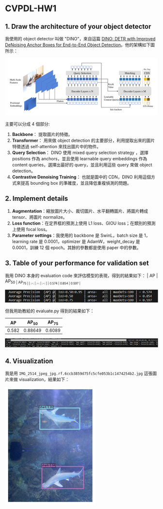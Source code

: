 # CVPDL-HW1
## 1. Draw the architecture of your object detector
我使用的 object detector 叫做 "DINO"，來自這篇 [DINO: DETR with Improved DeNoising Anchor Boxes for End-to-End Object Detection](https://openreview.net/pdf?id=3mRwyG5one)。他的架構如下圖所示：

![Alt text](./figs/DINO_architecture.png)

主要可以分成 4 個部分:
1. **Backbone**： 提取圖片的特徵。
2. **Transformer**： 用來做 object detection 的主要部分，利用提取出來的圖片特徵透過 self-attention 來找出圖片中的物件。
3. **Query Selection**： DINO 使用 mixed query selection strategy ，選擇 positions 作為 anchors，並且使用 learnable query embeddings 作為 content queries，選擇出最好的 query，並且利用這些 query 來做 object detection。
4. **Contrastive Denoising Training**： 也就是圖中的 CDN，DINO 利用這個方式來提高 bounding box 的準確度，並且降低重複偵測的問題。

## 2. Implement details
1. **Augmentation**：縮放圖片大小、裁切圖片、水平翻轉圖片、將圖片轉成 tensor、將圖片 normalize。
2. **Loss function**：在定界框的預測上使用 L1 loss、GIOU loss；在類別的預測上使用 focal loss。
3. **Parameter settings**：我使用的 backbone 是 SwinL，batch size 是 1，learning rate 是 0.0001，optimizer 是 AdamW，weight_decay 是 0.0001，訓練 12 個 epoch。其餘的參數都是使用 paper 中的參數。

## 3. Table of your performance for validation set
我用 DINO 本身的 evaluation code 來評估模型的表現，得到的結果如下：
|  AP   | AP<sub>50  | AP<sub>75  |
| :-:    | :-: | :-: |
| 0.574  | 0.854 |  0.597 |

![Alt text](./figs/validtion_performance.png)

但我用助教給的 evaluate.py 得到的結果如下：

|  AP   | AP<sub>50  | AP<sub>75  |
| :-:    | :-: | :-: |
| 0.582  | 0.88649 |  0.6089 |

![Alt text](./figs/validtion_performance_by_evaluate.png)

## 4. Visualization
我是用 `IMG_2514_jpeg_jpg.rf.6ccb3859d75fc5cfe053b1c1474254b2.jpg` 這張圖片來做 visualization，結果如下：

![Alt text](./figs/inference_visualization.png)